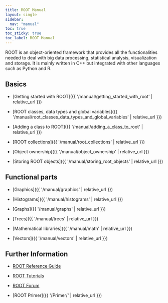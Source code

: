 ```yaml
---
title: ROOT Manual
layout: single
sidebar:
  nav: "manual"
toc: true
toc_sticky: true
toc_label: ROOT Manual
---
```


ROOT is an object-oriented framework that provides all the functionalities needed to deal
with big data processing, statistical analysis, visualization and storage. It is mainly
written in C++ but integrated with other languages such as Python and R.


## Basics

  - [Getting started with ROOT]({{ '/manual/getting_started_with_root' | relative_url }})

  - [ROOT classes, data types and global variables]({{ '/manual/root_classes_data_types_and_global_variables' | relative_url }})

  - [Adding a class to ROOT]({{ '/manual/adding_a_class_to_root' | relative_url }})

  - [ROOT collections]({{ '/manual/root_collections' | relative_url }})

  - [Object ownership]({{ '/manual/object_ownership' | relative_url }})

  - [Storing ROOT objects]({{ '/manual/storing_root_objects' | relative_url }})


## Functional parts

  - [Graphics]({{ '/manual/graphics' | relative_url }})

  - [Histograms]({{ '/manual/histograms' | relative_url }})

  - [Graphs]({{ '/manual/graphs' | relative_url }})

  - [Trees]({{ '/manual/trees' | relative_url }})

  - [Mathematical libraries]({{ '/manual/math' | relative_url }})
  
  - [Vectors]({{ '/manual/vectors' | relative_url }})

## Further Information

  - [ROOT Reference Guide](https://root.cern/doc/master/)

  - [ROOT Tutorials](https://root.cern/doc/master/group__Tutorials.html)

  - [ROOT Forum](https://root-forum.cern.ch/)

  - [ROOT Primer]({{ '/Primer/' | relative_url }})